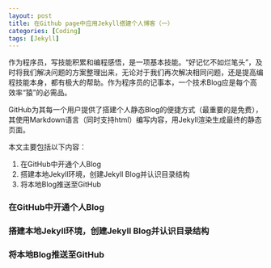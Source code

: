 ```yaml
---
layout: post
title: 在Github page中应用Jekyll搭建个人博客（一）
categories: [Coding]
tags: [Jekyll]
---
```


作为程序员，写技能积累和编程感悟，是一项基本技能。“好记忆不如烂笔头”，及时将我们解决问题的方案整理出来，无论对于我们再次解决相同问题，还是提高编程技能本身，都有极大的帮助。作为程序员的记事本，一个技术Blog应是每个高效率“猿”的必需品。

GitHub为其每一个用户提供了搭建个人静态Blog的便捷方式（最重要的是免费），其使用Markdown语言（同时支持html）编写内容，用Jekyll渲染生成最终的静态页面。

本文主要包括以下内容：

1. 在GitHub中开通个人Blog
2. 搭建本地Jekyll环境，创建Jekyll Blog并认识目录结构
3. 将本地Blog推送至GitHub

### 在GitHub中开通个人Blog

### 搭建本地Jekyll环境，创建Jekyll Blog并认识目录结构

### 将本地Blog推送至GitHub
